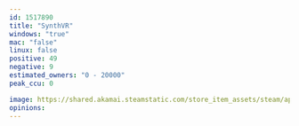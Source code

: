 ```yaml
---
id: 1517890
title: "SynthVR"
windows: "true"
mac: "false"
linux: false
positive: 49
negative: 9
estimated_owners: "0 - 20000"
peak_ccu: 0

image: https://shared.akamai.steamstatic.com/store_item_assets/steam/apps/1517890/header.jpg?t=1650126435
opinions:
---
```

